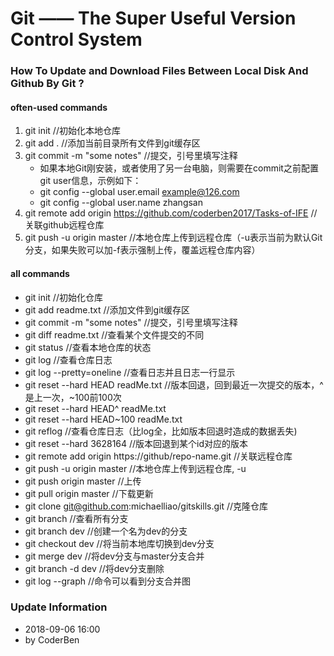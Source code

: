 # Git —— The Super Useful Version Control System

### How To Update and Download Files Between Local Disk And Github By Git ?

#### often-used commands
1. git init   //初始化本地仓库
2. git add .   //添加当前目录所有文件到git缓存区
3. git commit -m "some notes"   //提交，引号里填写注释
    - 如果本地Git刚安装，或者使用了另一台电脑，则需要在commit之前配置git user信息，示例如下：
    - git config --global user.email example@126.com
    - git config --global user.name zhangsan
4. git remote add origin https://github.com/coderben2017/Tasks-of-IFE   //关联github远程仓库
5. git push -u origin master   //本地仓库上传到远程仓库（-u表示当前为默认Git分支，如果失败可以加-f表示强制上传，覆盖远程仓库内容）

#### all commands
- git init   //初始化仓库
- git add readme.txt   //添加文件到git缓存区
- git commit -m "some notes"   //提交，引号里填写注释
- git diff readme.txt   //查看某个文件提交的不同
- git status   //查看本地仓库的状态
- git log   //查看仓库日志
- git log --pretty=oneline   //查看日志并且日志一行显示
- git reset --hard HEAD  readMe.txt   //版本回退，回到最近一次提交的版本，^是上一次，~100前100次
- git reset --hard HEAD^ readMe.txt
- git reset --hard HEAD~100 readMe.txt
- git reflog   //查看仓库日志（比log全，比如版本回退时造成的数据丢失)
- git reset --hard 3628164   //版本回退到某个id对应的版本
- git remote add origin https://github/repo-name.git   //关联远程仓库
- git push -u origin master   //本地仓库上传到远程仓库, -u
- git push origin master   //上传
- git pull origin master   //下载更新
- git clone git@github.com:michaelliao/gitskills.git   //克隆仓库
- git branch   //查看所有分支
- git branch dev   //创建一个名为dev的分支
- git checkout dev   //将当前本地库切换到dev分支
- git merge dev   //将dev分支与master分支合并
- git branch -d dev   //将dev分支删除
- git log --graph   //命令可以看到分支合并图

### Update Information
- 2018-09-06 16:00
- by CoderBen
